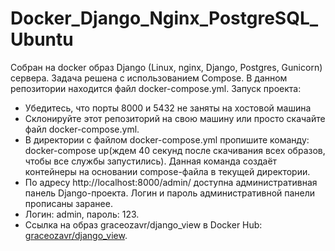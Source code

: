 # Docker_Django_Nginx_PostgreSQL_Ubuntu
Собран на docker образ Django (Linux, nginx, Django, Postgres, Gunicorn) сервера. 
Задача решена с использованием Compose. В данном репозитории находится файл docker-compose.yml. 
Запуск проекта: 
  - Убедитесь, что порты 8000 и 5432 не заняты на хостовой машина
  - Склонируйте этот репозиторий на свою машину или просто скачайте файл docker-compose.yml.
  - В директории с файлом docker-compose.yml пропишите команду: docker-compose up(ждем 40 секунд после скачивания всех образов, чтобы все службы запустились). Данная команда создаёт контейнеры на основании compose-файла в текущей директории.
  - По адресу http://localhost:8000/admin/ доступна административная панель Django-проекта. Логин и пароль административной панели прописаны заранее.
  - Логин: admin, пароль: 123.
  - Ссылка на образ graceozavr/django_view в Docker Hub: [graceozavr/django_view](https://hub.docker.com/r/graceozavr/django_view). 
